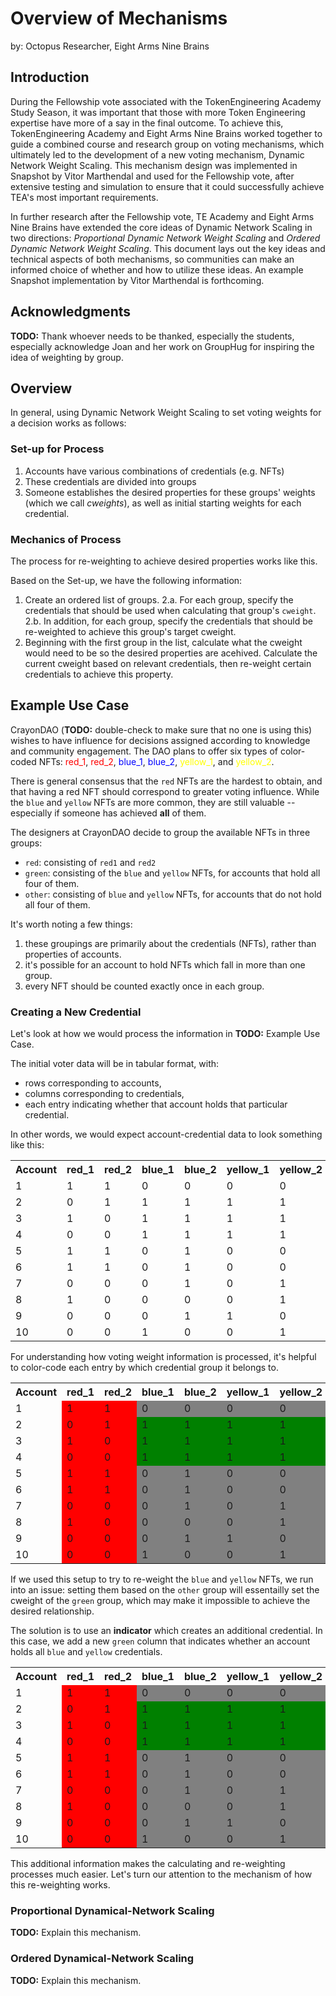 # Overview of Mechanisms 
by: Octopus
Researcher, Eight Arms Nine Brains

## Introduction

During the Fellowship vote associated with the TokenEngineering Academy Study Season, it was important that those with more Token Engineering expertise have more of a say in the final outcome. To achieve this, TokenEngineering Academy and Eight Arms Nine Brains worked together to guide a combined course and research group on voting mechanisms, which ultimately led to the development of a new voting mechanism, Dynamic Network Weight Scaling. This mechanism design was implemented in Snapshot by Vitor Marthendal and used for the Fellowship vote, after extensive testing and simulation to ensure that it could successfully achieve TEA's most important requirements.

In further research after the Fellowship vote, TE Academy and Eight Arms Nine Brains have extended the core ideas of Dynamic Network Scaling in two directions: *Proportional Dynamic Network Weight Scaling* and *Ordered Dynamic Network Weight Scaling*. This document lays out the key ideas and technical aspects of both mechanisms, so communities can make an informed choice of whether and how to utilize these ideas. An example Snapshot implementation by Vitor Marthendal is forthcoming. 

## Acknowledgments 

**TODO:** Thank whoever needs to be thanked, especially the students, especially acknowledge Joan and her work on GroupHug for inspiring the idea of weighting by group. 

## Overview

In general, using Dynamic Network Weight Scaling to set voting weights for a decision works as follows:

### Set-up for Process
1. Accounts have various combinations of credentials (e.g. NFTs)
2. These credentials are divided into groups
3. Someone establishes the desired properties for these groups' weights (which we call *cweights*), as well as initial starting weights for each credential.

### Mechanics of Process
The process for re-weighting to achieve desired properties works like this.

Based on the Set-up, we have the following information:
1. Create an ordered list of groups.
2.a. For each group, specify the credentials that should be used when calculating that group's `cweight`.
2.b. In addition, for each group, specify the credentials that should be re-weighted to achieve this group's target cweight.
3. Beginning with the first group in the list, calculate what the cweight would need to be so the desired properties are acehived. Calculate the current cweight based on relevant credentials, then re-weight certain credentials to achieve this property. 

## Example Use Case

CrayonDAO (**TODO:** double-check to make sure that no one is using this) wishes to have influence for decisions assigned according to knowledge and community engagement. The DAO plans to offer six types of color-coded NFTs: <span style="color:red">red_1</span>, <span style="color:red">red_2</span>, <span style="color:blue">blue_1</span>, <span style="color:blue">blue_2</span>, <span style="color:yellow">yellow_1</span>, and <span style="color:yellow">yellow_2</span>.

There is general consensus that the `red` NFTs are the hardest to obtain, and that having a red NFT should correspond to greater voting influence. While the `blue` and `yellow` NFTs are more common, they are still valuable -- especially if someone has achieved **all** of them. 

The designers at CrayonDAO decide to group the available NFTs in three groups:
* `red`: consisting of `red1` and `red2`
* `green`: consisting of the `blue` and `yellow` NFTs, for accounts that hold all four of them. 
* `other`: consisting of `blue` and `yellow` NFTs, for accounts that do not hold all four of them. 

It's worth noting a few things:
1.  these groupings are primarily about the credentials (NFTs), rather than properties of accounts. 
2. it's possible for an account to hold NFTs which fall in more than one group. 
3. every NFT should be counted exactly once in each group. 

### Creating a New Credential

Let's look at how we would process the information in **TODO:** Example Use Case. 

The initial voter data will be in tabular format, with:
* rows corresponding to accounts,
* columns corresponding to credentials, 
* each entry indicating whether that account holds that particular credential. 

In other words, we would expect account-credential data to look something like this:

<table>
  <tr>
    <th>Account</th>
    <th>red_1</th>
    <th>red_2</th>
    <th>blue_1</th>
    <th>blue_2</th>
    <th>yellow_1</th>
    <th>yellow_2</th>
  </tr>
  <tr>
    <td>1</td>
    <td>1</td>
    <td>1</td>
    <td>0</td>
    <td>0</td>
    <td>0</td>
    <td>0</td>
  </tr>
  <tr>
    <td>2</td>
    <td>0</td>
    <td>1</td>
    <td>1</td>
    <td>1</td>
    <td>1</td>
    <td>1</td>
  </tr>
  <tr>
    <td>3</td>
    <td>1</td>
    <td>0</td>
    <td>1</td>
    <td>1</td>
    <td>1</td>
    <td>1</td>
  </tr>
  <tr>
    <td>4</td>
    <td>0</td>
    <td>0</td>
    <td>1</td>
    <td>1</td>
    <td>1</td>
    <td>1</td>
  </tr>
  <tr>
    <td>5</td>
    <td>1</td>
    <td>1</td>
    <td>0</td>
    <td>1</td>
    <td>0</td>
    <td>0</td>
  </tr>
  <tr>
    <td>6</td>
    <td>1</td>
    <td>1</td>
    <td>0</td>
    <td>1</td>
    <td>0</td>
    <td>0</td>
  </tr>
  <tr>
    <td>7</td>
    <td>0</td>
    <td>0</td>
    <td>0</td>
    <td>1</td>
    <td>0</td>
    <td>1</td>
  </tr>
  <tr>
    <td>8</td>
    <td>1</td>
    <td>0</td>
    <td>0</td>
    <td>0</td>
    <td>0</td>
    <td>1</td>
  </tr>
  <tr>
    <td>9</td>
    <td>0</td>
    <td>0</td>
    <td>0</td>
    <td>1</td>
    <td>1</td>
    <td>0</td>
  </tr>
  <tr>
    <td>10</td>
    <td>0</td>
    <td>0</td>
    <td>1</td>
    <td>0</td>
    <td>0</td>
    <td>1</td>
  </tr>
</table>

For understanding how voting weight information is processed, it's helpful to color-code each entry by which credential group it belongs to. 

<table>
  <tr>
    <th>Account</th>
    <th>red_1</th>
    <th>red_2</th>
    <th>blue_1</th>
    <th>blue_2</th>
    <th>yellow_1</th>
    <th>yellow_2</th>
  </tr>
  <tr>
    <td>1</td>
    <td class="red">1</td>
    <td class="red">1</td>
    <td class="gray">0</td>
    <td class="gray">0</td>
    <td class="gray">0</td>
    <td class="gray">0</td>
  </tr>
  <tr>
    <td>2</td>
    <td class="red">0</td>
    <td class="red">1</td>
    <td class="green">1</td>
    <td class="green">1</td>
    <td class="green">1</td>
    <td class="green">1</td>
  </tr>
  <tr>
    <td>3</td>
    <td class="red">1</td>
    <td class="red">0</td>
    <td class="green">1</td>
    <td class="green">1</td>
    <td class="green">1</td>
    <td class="green">1</td>
  </tr>
  <tr>
    <td>4</td>
    <td class="red">0</td>
    <td class="red">0</td>
    <td class="green">1</td>
    <td class="green">1</td>
    <td class="green">1</td>
    <td class="green">1</td>
  </tr>
  <tr>
    <td>5</td>
    <td class="red">1</td>
    <td class="red">1</td>
    <td class="gray">0</td>
    <td class="gray">1</td>
    <td class="gray">0</td>
    <td class="gray">0</td>
  </tr>
  <tr>
    <td>6</td>
    <td class="red">1</td>
    <td class="red">1</td>
    <td class="gray">0</td>
    <td class="gray">1</td>
    <td class="gray">0</td>
    <td class="gray">0</td>
  </tr>
  <tr>
    <td>7</td>
    <td class="red">0</td>
    <td class="red">0</td>
    <td class="gray">0</td>
    <td class="gray">1</td>
    <td class="gray">0</td>
    <td class="gray">1</td>
  </tr>
  <tr>
    <td>8</td>
    <td class="red">1</td>
    <td class="red">0</td>
    <td class="gray">0</td>
    <td class="gray">0</td>
    <td class="gray">0</td>
    <td class="gray">1</td>
  </tr>
  <tr>
    <td>9</td>
    <td class="red">0</td>
    <td class="red">0</td>
    <td class="gray">0</td>
    <td class="gray">1</td>
    <td class="gray">1</td>
    <td class="gray">0</td>
  </tr>
  <tr>
    <td>10</td>
    <td class="red">0</td>
    <td class="red">0</td>
    <td class="gray">1</td>
    <td class="gray">0</td>
    <td class="gray">0</td>
    <td class="gray">1</td>
  </tr>
</table>
<style>
  .red {background-color: #FF0000;}
  .green {background-color: #008000;}
  .gray {background-color: #808080;}
</style>

If we used this setup to try to re-weight the `blue` and `yellow` NFTs, we run into an issue: setting them based on the `other` group will essentailly set the cweight of the `green` group, which may make it impossible to achieve the desired relationship. 

The solution is to use an **indicator** which creates an additional credential. In this case, we add a new `green` column that indicates whether an account holds all `blue` and `yellow` credentials. 

<table>
  <tr>
    <th>Account</th>
    <th>red_1</th>
    <th>red_2</th>
    <th>blue_1</th>
    <th>blue_2</th>
    <th>yellow_1</th>
    <th>yellow_2</th>
    <th>green</th>
  </tr>
  <tr>
    <td>1</td>
    <td class="red">1</td>
    <td class="red">1</td>
    <td class="gray">0</td>
    <td class="gray">0</td>
    <td class="gray">0</td>
    <td class="gray">0</td>
    <td class="green">0</td>
  </tr>
  <tr>
    <td>2</td>
    <td class="red">0</td>
    <td class="red">1</td>
    <td class="green">1</td>
    <td class="green">1</td>
    <td class="green">1</td>
    <td class="green">1</td>
    <td class="green">1</td>
  </tr>
  <tr>
    <td>3</td>
    <td class="red">1</td>
    <td class="red">0</td>
    <td class="green">1</td>
    <td class="green">1</td>
    <td class="green">1</td>
    <td class="green">1</td>
    <td class="green">1</td>
  </tr>
  <tr>
    <td>4</td>
    <td class="red">0</td>
    <td class="red">0</td>
    <td class="green">1</td>
    <td class="green">1</td>
    <td class="green">1</td>
    <td class="green">1</td>
    <td class="green">1</td>
  </tr>
  <tr>
    <td>5</td>
    <td class="red">1</td>
    <td class="red">1</td>
    <td class="gray">0</td>
    <td class="gray">1</td>
    <td class="gray">0</td>
    <td class="gray">0</td>
    <td class="green">0</td>
  </tr>
  <tr>
    <td>6</td>
    <td class="red">1</td>
    <td class="red">1</td>
    <td class="gray">0</td>
    <td class="gray">1</td>
    <td class="gray">0</td>
    <td class="gray">0</td>
    <td class="green">0</td>
  </tr>
  <tr>
    <td>7</td>
    <td class="red">0</td>
    <td class="red">0</td>
    <td class="gray">0</td>
    <td class="gray">1</td>
    <td class="gray">0</td>
    <td class="gray">1</td>
    <td class="green">0</td>
  </tr>
  <tr>
    <td>8</td>
    <td class="red">1</td>
    <td class="red">0</td>
    <td class="gray">0</td>
    <td class="gray">0</td>
    <td class="gray">0</td>
    <td class="gray">1</td>
    <td class="green">0</td>
  </tr>
  <tr>
    <td>9</td>
    <td class="red">0</td>
    <td class="red">0</td>
    <td class="gray">0</td>
    <td class="gray">1</td>
    <td class="gray">1</td>
    <td class="gray">0</td>
    <td class="green">0</td>
  </tr>
  <tr>
    <td>10</td>
    <td class="red">0</td>
    <td class="red">0</td>
    <td class="gray">1</td>
    <td class="gray">0</td>
    <td class="gray">0</td>
    <td class="gray">1</td>
    <td class="green">0</td>
  </tr>
</table>
<style>
  .red {background-color: #FF0000;}
  .green {background-color: #008000;}
  .gray {background-color: #808080;}
</style>

This additional information makes the calculating and re-weighting processes much easier. Let's turn our attention to the mechanism of how this re-weighting works. 


### Proportional Dynamical-Network Scaling

**TODO:** Explain this mechanism.  

### Ordered Dynamical-Network Scaling

**TODO:** Explain this mechanism.  

 

